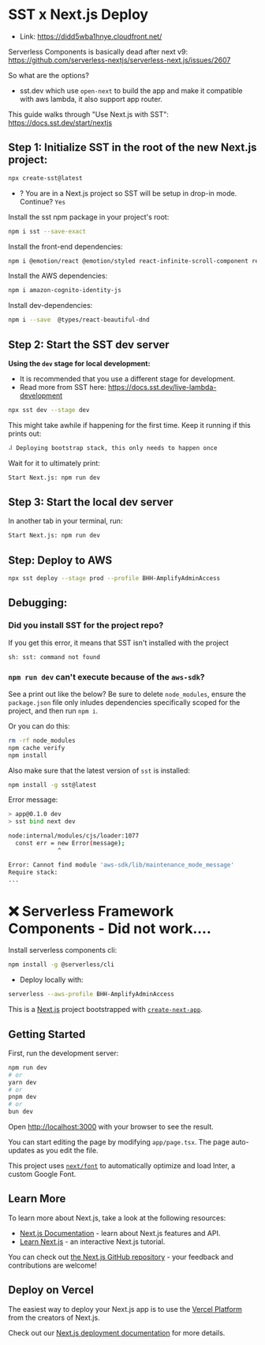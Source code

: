 # SST x Next.js Deploy
- Link: https://didd5wba1hnye.cloudfront.net/

Serverless Components is basically dead after next v9: https://github.com/serverless-nextjs/serverless-next.js/issues/2607

So what are the options?
- sst.dev which use `open-next` to build the app and make it compatible with aws lambda, it also support app router.

This guide walks through "Use Next.js with SST": https://docs.sst.dev/start/nextjs

## Step 1: Initialize SST in the root of the new Next.js project:
```bash
npx create-sst@latest
```

- ? You are in a Next.js project so SST will be setup in drop-in mode. Continue? `Yes`

Install the sst npm package in your project's root:
```bash
npm i sst --save-exact
```

Install the front-end dependencies:
```bash
npm i @emotion/react @emotion/styled react-infinite-scroll-component react-beautiful-dnd react-dropzone
```

Install the AWS dependencies:
```bash
npm i amazon-cognito-identity-js
```

Install dev-dependencies:
```bash
npm i --save  @types/react-beautiful-dnd
```


## Step 2: Start the SST dev server

**Using the `dev` stage for local development:**
- It is recommended that you use a different stage for development. 
- Read more from SST here: https://docs.sst.dev/live-lambda-development

```bash
npx sst dev --stage dev 
```

This might take awhile if happening for the first time. Keep it running if this prints out:
```bash
⠼ Deploying bootstrap stack, this only needs to happen once
```

Wait for it to ultimately print:
```bash
Start Next.js: npm run dev
```

## Step 3: Start the local dev server

In another tab in your terminal, run:
```bash
Start Next.js: npm run dev
```


## Step: Deploy to AWS

```bash
npx sst deploy --stage prod --profile BHH-AmplifyAdminAccess
```


## Debugging:

### Did you install SST for the project repo?
If you get this error, it means that SST isn't installed with the project
```
sh: sst: command not found
```

### `npm run dev` can't execute because of the `aws-sdk`?

See a print out like the below? Be sure to delete `node_modules`, ensure the `package.json` file only inludes dependencies specifically scoped for the project, and then run `npm i`.

Or you can do this:
```bash
rm -rf node_modules
npm cache verify
npm install
```

Also make sure that the latest version of `sst` is installed:
```bash
npm install -g sst@latest
```

Error message:
```bash
> app@0.1.0 dev
> sst bind next dev

node:internal/modules/cjs/loader:1077
  const err = new Error(message);
              ^

Error: Cannot find module 'aws-sdk/lib/maintenance_mode_message'
Require stack: 
...
```




# ❌ Serverless Framework Components - Did not work....

Install serverless components cli:
```bash
npm install -g @serverless/cli
```


- Deploy locally with:
```bash
serverless --aws-profile BHH-AmplifyAdminAccess
```


This is a [Next.js](https://nextjs.org/) project bootstrapped with [`create-next-app`](https://github.com/vercel/next.js/tree/canary/packages/create-next-app).

## Getting Started

First, run the development server:

```bash
npm run dev
# or
yarn dev
# or
pnpm dev
# or
bun dev
```

Open [http://localhost:3000](http://localhost:3000) with your browser to see the result.

You can start editing the page by modifying `app/page.tsx`. The page auto-updates as you edit the file.

This project uses [`next/font`](https://nextjs.org/docs/basic-features/font-optimization) to automatically optimize and load Inter, a custom Google Font.

## Learn More

To learn more about Next.js, take a look at the following resources:

- [Next.js Documentation](https://nextjs.org/docs) - learn about Next.js features and API.
- [Learn Next.js](https://nextjs.org/learn) - an interactive Next.js tutorial.

You can check out [the Next.js GitHub repository](https://github.com/vercel/next.js/) - your feedback and contributions are welcome!

## Deploy on Vercel

The easiest way to deploy your Next.js app is to use the [Vercel Platform](https://vercel.com/new?utm_medium=default-template&filter=next.js&utm_source=create-next-app&utm_campaign=create-next-app-readme) from the creators of Next.js.

Check out our [Next.js deployment documentation](https://nextjs.org/docs/deployment) for more details.
